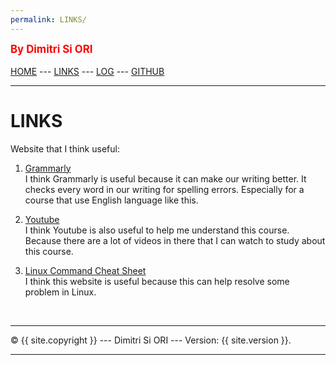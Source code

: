 ```yaml
---
permalink: LINKS/
---
```

<span style="color:red; font-weight:bold; font-size:larger;">By Dimitri Si ORI</span>
<br><br>
[HOME](https://dimitripn.github.io/os222) ---
[LINKS](https://dimitripn.github.io/os222/LINKS/) ---
[LOG](TXT/mylog.txt) ---
[GITHUB](https://github.com/dimitripn/os222)
<br>
<hr>

# LINKS

Website that I think useful:

1. [Grammarly](https://www.grammarly.com/)<br>
I think Grammarly is useful because it can make our writing better.
It checks every word in our writing for spelling errors.
Especially for a course that use English language like this.

2. [Youtube](https://www.youtube.com/)<br>
I think Youtube is also useful to help me understand this course.
Because there are a lot of videos in there that I can watch to study about this course.

3. [Linux Command Cheat Sheet](https://www.guru99.com/linux-commands-cheat-sheet.html)<br>
I think this website is useful because this can help resolve some problem in Linux.


<br>
<hr>
&copy; {{ site.copyright }} --- Dimitri Si ORI --- Version: {{ site.version }}.
<hr>
<br>

